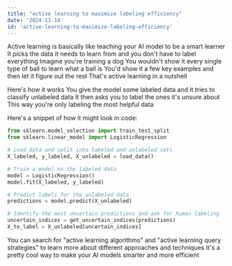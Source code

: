 ```yaml
---
title: "active learning to maximize labeling efficiency"
date: '2024-11-14'
id: 'active-learning-to-maximize-labeling-efficiency'
---
```


Active learning is basically like teaching your AI model to be a smart learner It picks the data it needs to learn from  and you don't have to label everything  Imagine you're training a dog  You wouldn't show it every single type of ball to learn what a ball is  You'd show it a few key examples and then let it figure out the rest  That's active learning in a nutshell 

Here's how it works  You give the model some labeled data and it tries to classify unlabeled data  It then asks you to label the ones it's unsure about  This way you're only labeling the most helpful data  

Here's a snippet of how it might look in code:

```python
from sklearn.model_selection import train_test_split
from sklearn.linear_model import LogisticRegression

# Load data and split into labeled and unlabeled sets
X_labeled, y_labeled, X_unlabeled = load_data()

# Train a model on the labeled data
model = LogisticRegression()
model.fit(X_labeled, y_labeled)

# Predict labels for the unlabeled data
predictions = model.predict(X_unlabeled)

# Identify the most uncertain predictions and ask for human labeling
uncertain_indices = get_uncertain_indices(predictions)
X_to_label = X_unlabeled[uncertain_indices]
```

You can search for "active learning algorithms" and "active learning query strategies" to learn more about different approaches and techniques  It's a pretty cool way to make your AI models smarter and more efficient
